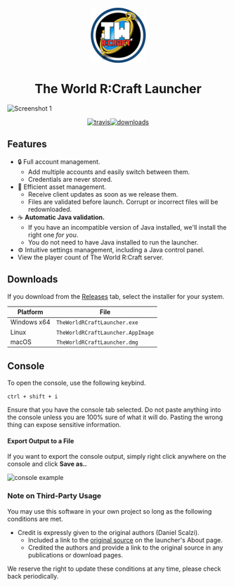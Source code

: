 <p align="center"><img src="./app/assets/images/SealCircle.png" height="125px" alt="theworldrcraft"></p>

<h1 align="center">The World R:Craft Launcher</h1>

![Screenshot 1](https://i.imgur.com/R69FAuO.png)

[<p align="center"><img src="https://img.shields.io/travis/CyberConnects2/TheWorldRCraftLauncher?style=for-the-badge" alt="travis">](https://travis-ci.org/CyberConnects2/TheWorldRCraftLauncher)[<img src="https://img.shields.io/github/downloads/CyberConnects2/TheWorldRCraftLauncher/total?style=for-the-badge" alt="downloads">](https://github.com/CyberConnects2/TheWorldRCraftLauncher/releases)</p>

## Features

* 🔒 Full account management.
  * Add multiple accounts and easily switch between them.
  * Credentials are never stored.
* 📂 Efficient asset management.
  * Receive client updates as soon as we release them.
  * Files are validated before launch. Corrupt or incorrect files will be redownloaded.
* ☕ **Automatic Java validation.**
  * If you have an incompatible version of Java installed, we'll install the right one *for you*.
  * You do not need to have Java installed to run the launcher.
* ⚙️ Intuitive settings management, including a Java control panel.
* View the player count of The World R:Craft server.

## Downloads

If you download from the [Releases](https://github.com/CyberConnects2/TheWorldRCraftLauncher/releases) tab, select the installer for your system.

| Platform | File |
| -------- | ---- |
| Windows x64 | `TheWorldRCraftLauncher.exe` |
| Linux | `TheWorldRCraftLauncher.AppImage` |
| macOS | `TheWorldRCraftLauncher.dmg` |

## Console

To open the console, use the following keybind.

```console
ctrl + shift + i
```

Ensure that you have the console tab selected. Do not paste anything into the console unless you are 100% sure of what it will do. Pasting the wrong thing can expose sensitive information.

#### Export Output to a File

If you want to export the console output, simply right click anywhere on the console and click **Save as..**

![console example](https://i.imgur.com/HazXrgT.png)

### Note on Third-Party Usage

You may use this software in your own project so long as the following conditions are met.

* Credit is expressly given to the original authors (Daniel Scalzi).
  * Included a link to the [original source](https://github.com/dscalzi/ElectronLauncher) on the launcher's About page.
  * Credited the authors and provide a link to the original source in any publications or download pages.

We reserve the right to update these conditions at any time, please check back periodically.